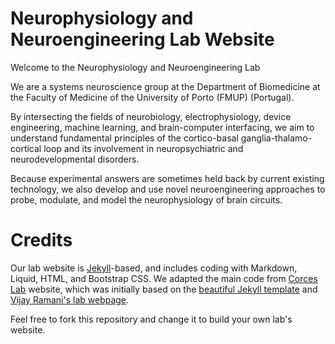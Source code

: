 # Neurophysiology and Neuroengineering Lab Website

Welcome to the Neurophysiology and Neuroengineering Lab

We are a systems neuroscience group at the Department of Biomedicine at the Faculty of Medicine of the University of Porto (FMUP) (Portugal).

By intersecting the fields of neurobiology, electrophysiology, device engineering, machine learning, and brain-computer interfacing, we aim to understand fundamental principles of the cortico-basal ganglia-thalamo-cortical loop and its involvement in neuropsychiatric and neurodevelopmental disorders.

Because experimental answers are sometimes held back by current existing technology, we also develop and use novel neuroengineering approaches to probe, modulate, and model the neurophysiology of brain circuits. 

# Credits

Our lab website is [Jekyll][]-based, and includes coding with Markdown, Liquid, HTML, and Bootstrap CSS. We adapted the main code from [Corces Lab][] website, which was initially based on the [beautiful Jekyll template][] and [Vijay Ramani's lab webpage][].

Feel free to fork this repository and change it to build your own lab's website.

[Jekyll]: http://jekyllrb.com/
[bibble]: https://github.com/sampsyo/bibble/
[Corces Lab]: https://www.corceslab.com/
[beautiful Jekyll template]: https://beautifuljekyll.com/
[Vijay Ramani's lab webpage]: https://kamakshi.ucsf.edu/
